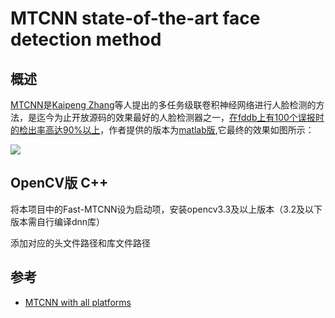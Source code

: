 # MTCNN state-of-the-art face detection method

## 概述

[MTCNN](https://kpzhang93.github.io/MTCNN_face_detection_alignment/index.html)是[Kaipeng Zhang](https://kpzhang93.github.io/)等人提出的多任务级联卷积神经网络进行人脸检测的方法，是迄今为止开放源码的效果最好的人脸检测器之一，[在fddb上有100个误报时的检出率高达90%以上](https://github.com/imistyrain/fddb-windows)，作者提供的版本为[matlab版](https://github.com/kpzhang93/MTCNN_face_detection_alignment),它最终的效果如图所示：

![](https://i.imgur.com/FbglxoX.jpg)

## OpenCV版 C++

将本项目中的Fast-MTCNN设为启动项，安装opencv3.3及以上版本（3.2及以下版本需自行编译dnn库）

添加对应的头文件路径和库文件路径


## 参考

*  [MTCNN with all platforms](https://github.com/imistyrain/MTCNN)